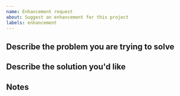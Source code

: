 ```yaml
---
name: Enhancement request
about: Suggest an enhancement for this project
labels: enhancement
---
```


<!-- Thanks for filing an 🙋 enhancement request 😄! -->

## Describe the problem you are trying to solve
<!-- A clear and concise description of the problem this enhancement request is trying to solve. -->

## Describe the solution you'd like
<!-- A clear and concise description of what you want to happen. -->

## Notes
<!-- Any additional context or information you feel may be relevant to the issue. -->
